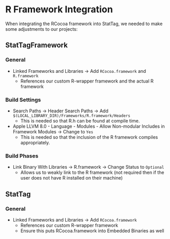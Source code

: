 # R Framework Integration
When integrating the RCocoa framework into StatTag, we needed to make some adjustments to our projects:

## StatTagFramework

### General
* Linked Frameworks and Libraries -> Add `RCocoa.framework` and `R.framework`
	* References our custom R-wrapper framework and the actual R framework

### Build Settings
* Search Paths -> Header Search Paths -> Add `$(LOCAL_LIBRARY_DIR)/Frameworks/R.framework/Headers`
	* This is needed so that R.h can be found at compile time.
* Apple LLVM 8.0 - Language - Modules - Allow Non-modular Includes in Framework Modules -> Change to `Yes`
	* This is needed so that the inclusion of the R framework compiles appropriately.

### Build Phases
* Link Binary With Libraries -> R.framework -> Change Status to `Optional`
	* Allows us to weakly link to the R framework (not required then if the user does not have R installed on their machine)


## StatTag
### General
* Linked Frameworks and Libraries -> Add `RCocoa.framework`
	* References our custom R-wrapper framework
	* Ensure this puts RCocoa.framework into Embedded Binaries as well